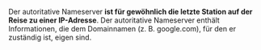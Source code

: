 Der autoritative Nameserver **ist für gewöhnlich die letzte Station auf der Reise zu einer IP-Adresse**. Der autoritative Nameserver enthält Informationen, die dem Domainnamen (z. B. google.com), für den er zuständig ist, eigen sind.